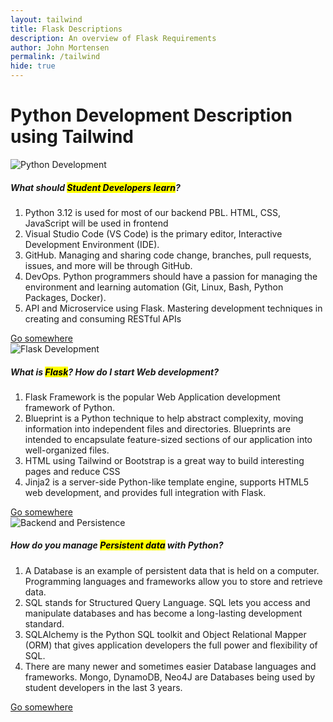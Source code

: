 ```yaml
---
layout: tailwind 
title: Flask Descriptions
description: An overview of Flask Requirements
author: John Mortensen
permalink: /tailwind
hide: true
---
```


<!-- Start of body content specific to page -->
<div class="text-gray-200 dark:bg-gray-800">
    <h1 class="text-2xl font-bold text-gray-700 dark:text-gray-200 mb-5">Python Development Description using Tailwind</h1>
    <div class="grid grid-cols-1 sm:grid-cols-2 lg:grid-cols-3 gap-4">
        <div>
            <div class="text-gray-200 dark:bg-gray-800 rounded-lg shadow-lg overflow-hidden">
                <img class="w-full h-64 object-cover" src="{{site.baseurl}}/images/course-brag/python.jpeg" alt="Python Development">
                <div class="p-5">
                    <h5 class="text-xl font-semibold text-gray-700 dark:text-gray-200 mb-2">What should <mark>Student Developers learn</mark>?</h5>
                    <p class="text-gray-700 dark:text-gray-300">
                        <ol class="list-decimal pl-5 text-gray-700 dark:text-gray-300">
                            <li>Python 3.12 is used for most of our backend PBL. HTML, CSS, JavaScript will be used in frontend</li>
                            <li>Visual Studio Code (VS Code) is the primary editor, Interactive Development Environment (IDE).</li>
                            <li>GitHub. Managing and sharing code change, branches, pull requests, issues, and more will be through GitHub.</li>
                            <li>DevOps. Python programmers should have a passion for managing the environment and learning automation (Git, Linux, Bash, Python Packages, Docker).</li>
                            <li>API and Microservice using Flask. Mastering development techniques in creating and consuming RESTful APIs</li>
                        </ol>
                    </p>
                    <a href="#" class="bg-blue-500 text-white py-2 px-4 rounded-full mt-3 inline-block hover:bg-blue-600">Go somewhere</a>
                </div>
            </div>
        </div>
        <div>
            <div class="text-gray-200 dark:bg-gray-800 rounded-lg shadow-lg overflow-hidden">
                <img class="w-full h-64 object-cover" src="{{site.baseurl}}/images/course-brag/flask.png" alt="Flask Development">
                <div class="p-5">
                    <h5 class="text-xl font-semibold text-gray-700 dark:text-gray-200 mb-2">What is <mark>Flask</mark>? How do I start Web development?</h5>
                    <p class="text-gray-700 dark:text-gray-300">
                        <ol class="list-decimal pl-5 text-gray-700 dark:text-gray-300">
                            <li>Flask Framework is the popular Web Application development framework of Python.</li>
                            <li>Blueprint is a Python technique to help abstract complexity, moving information into independent files and directories. Blueprints are intended to encapsulate feature-sized sections of our application into well-organized files.</li>
                            <li>HTML using Tailwind or Bootstrap is a great way to build interesting pages and reduce CSS</li>
                            <li>Jinja2 is a server-side Python-like template engine, supports HTML5 web development, and provides full integration with Flask.</li>
                        </ol>
                    </p>
                    <a href="#" class="bg-blue-500 text-white py-2 px-4 rounded-full mt-3 inline-block hover:bg-blue-600">Go somewhere</a>
                </div>
            </div>
        </div>
        <div>
            <div class="text-gray-200 dark:bg-gray-800 rounded-lg shadow-lg overflow-hidden">
                <img class="w-full h-64 object-cover" src="{{site.baseurl}}/images/course-brag/pythondb.png" alt="Backend and Persistence">
                <div class="p-5">
                    <h5 class="text-xl font-semibold text-gray-700 dark:text-gray-200 mb-2">How do you manage <mark>Persistent data</mark> with Python?</h5>
                    <p class="text-gray-700 dark:text-gray-300">
                        <ol class="list-decimal pl-5 text-gray-700 dark:text-gray-300">
                            <li>A Database is an example of persistent data that is held on a computer. Programming languages and frameworks allow you to store and retrieve data.</li>
                            <li>SQL stands for Structured Query Language. SQL lets you access and manipulate databases and has become a long-lasting development standard.</li>
                            <li>SQLAlchemy is the Python SQL toolkit and Object Relational Mapper (ORM) that gives application developers the full power and flexibility of SQL.</li>
                            <li>There are many newer and sometimes easier Database languages and frameworks. Mongo, DynamoDB, Neo4J are Databases being used by student developers in the last 3 years.</li>
                        </ol>
                    </p>
                    <a href="#" class="bg-blue-500 text-white py-2 px-4 rounded-full mt-3 inline-block hover:bg-blue-600">Go somewhere</a>
                </div>
            </div>
        </div>
    </div>
</div>
